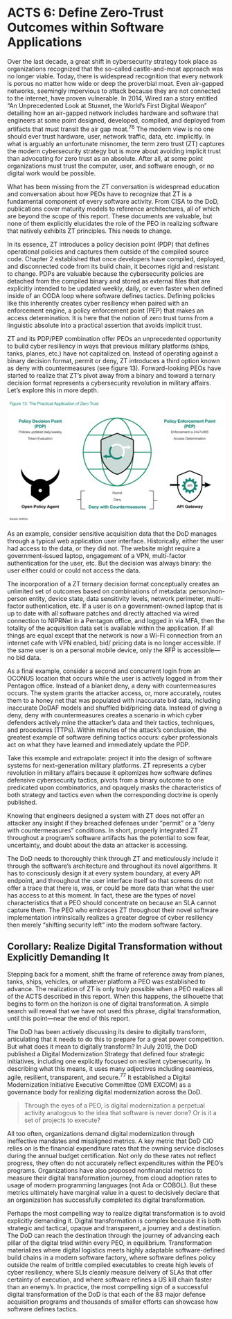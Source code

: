 # ACTS 6: Define Zero-Trust Outcomes within Software Applications
Over the last decade, a great shift in cybersecurity strategy took place as organizations recognized that the so-called 
castle-and-moat approach was no longer viable. Today, there is widespread recognition that every network is porous no 
matter how wide or deep the proverbial moat. Even air-gapped networks, seemingly impervious to attack because they are 
not connected to the internet, have proven vulnerable. In 2014, Wired ran a story entitled “An Unprecedented Look at 
Stuxnet, the World’s First Digital Weapon” detailing how an air-gapped network includes hardware and software that 
engineers at some point designed, developed, compiled, and deployed from artifacts that must transit the air gap 
moat.<sup>76</sup> The modern view is no one should ever trust hardware, user, network traffic, data, etc. implicitly. 
In what is arguably an unfortunate misnomer, the term zero trust (ZT) captures the modern cybersecurity strategy but is 
more about avoiding implicit trust than advocating for zero trust as an absolute. After all, at some point organizations 
must trust the computer, user, and software enough, or no digital work would be possible.

What has been missing from the ZT conversation is widespread education and conversation about how PEOs have to recognize 
that ZT is a fundamental component of every software activity. From CISA to the DoD, publications cover maturity models 
to reference architectures, all of which are beyond the scope of this report. These documents are valuable, but none of 
them explicitly elucidates the role of the PEO in realizing software that natively exhibits ZT principles. This needs to change.

In its essence, ZT introduces a policy decision point (PDP) that defines operational policies and captures them outside 
of the compiled source code. Chapter 2 established that once developers have compiled, deployed, and disconnected code 
from its build chain, it becomes rigid and resistant to change. PDPs are valuable because the cybersecurity policies 
are detached from the compiled binary and stored as external files that are explicitly intended to be updated weekly, 
daily, or even faster when defined inside of an OODA loop where software defines tactics. Defining policies like this 
inherently creates cyber resiliency when paired with an enforcement engine, a policy enforcement point (PEP) that makes 
an access determination. It is here that the notion of zero trust turns from a linguistic absolute into a practical 
assertion that avoids implicit trust.

ZT and its PDP/PEP combination offer PEOs an unprecedented opportunity to build cyber resiliency in ways that previous 
military platforms (ships, tanks, planes, etc.) have not capitalized on. Instead of operating against a binary decision 
format, permit or deny, ZT introduces a third option known as deny with countermeasures (see figure 13). Forward-looking 
PEOs have started to realize that ZT’s pivot away from a binary and toward a ternary decision format represents a 
cybersecurity revolution in military affairs. Let’s explore this in more depth.

![ The Practical Application of Zero Trust](images/figure-13.png)

As an example, consider sensitive acquisition data that the DoD manages through a typical web application user 
interface. Historically, either the user had access to the data, or they did not. The website might require a 
government-issued laptop, engagement of a VPN, multi-factor authentication for the user, etc. But the decision was 
always binary: the user either could or could not access the data.

The incorporation of a ZT ternary decision format conceptually creates an unlimited set of outcomes based on 
combinations of metadata: person/non-person entity, device state, data sensitivity levels, network perimeter, 
multi-factor authentication, etc. If a user is on a government-owned laptop that is up to date with all software patches 
and directly attached via wired connection to NIPRNet in a Pentagon office, and logged in via MFA, then the totality of 
the acquisition data set is available within the application. If all things are equal except that the network is now a 
Wi-Fi connection from an internet cafe with VPN enabled, bid/ pricing data is no longer accessible. If the same user is 
on a personal mobile device, only the RFP is accessible—no bid data.

As a final example, consider a second and concurrent login from an OCONUS location that occurs while the user is 
actively logged in from their Pentagon office. Instead of a blanket deny, a deny with countermeasures occurs. The system 
grants the attacker access, or, more accurately, routes them to a honey net that was populated with inaccurate bid data, 
including inaccurate DoDAF models and shuffled bid/pricing data. Instead of giving a deny, deny with countermeasures 
creates a scenario in which cyber defenders actively mine the attacker’s data and their tactics, techniques, and 
procedures (TTPs). Within minutes of the attack’s conclusion, the greatest example of software defining tactics 
occurs: cyber professionals act on what they have learned and immediately update the PDP.

Take this example and extrapolate: project it into the design of software systems for next-generation military 
platforms. ZT represents a cyber revolution in military affairs because it epitomizes how software defines defensive 
cybersecurity tactics, pivots from a binary outcome to one predicated upon combinatorics, and opaquely masks the 
characteristics of both strategy and tactics even when the corresponding doctrine is openly published.

Knowing that engineers designed a system with ZT does not offer an attacker any insight if they breached defenses under 
“permit” or a “deny with countermeasures” conditions. In short, properly integrated ZT throughout a program’s software 
artifacts has the potential to sow fear, uncertainty, and doubt about the data an attacker is accessing.

The DoD needs to thoroughly think through ZT and meticulously include it through the software’s architecture and 
throughout its novel algorithms. It has to consciously design it at every system boundary, at every API endpoint, and 
throughout the user interface itself so that screens do not offer a trace that there is, was, or could be more data than 
what the user has access to at this moment. In fact, these are the types of novel characteristics that a PEO should 
concentrate on because an SLA cannot capture them. The PEO who embraces ZT throughout their novel software implementation 
intrinsically realizes a greater degree of cyber resiliency then merely “shifting security left” into the modern 
software factory.

## Corollary: Realize Digital Transformation without Explicitly Demanding It
Stepping back for a moment, shift the frame of reference away from planes, tanks, ships, vehicles, or whatever platform 
a PEO was established to advance. The realization of ZT is only truly possible when a PEO realizes all of the ACTS 
described in this report. When this happens, the silhouette that begins to form on the horizon is one of digital 
transformation. A simple search will reveal that we have not used this phrase, digital transformation, until this 
point—near the end of this report.

The DoD has been actively discussing its desire to digitally transform, articulating that it needs to do this to 
prepare for a great power competition. But what does it mean to digitally transform? In July 2019, the DoD published a 
Digital Modernization Strategy that defined four strategic initiatives, including one explicitly focused on resilient 
cybersecurity. In describing what this means, it uses many adjectives including seamless, agile, resilient, transparent, 
and secure.<sup>77</sup> It established a Digital Modernization Initiative Executive Committee (DMI EXCOM) as a 
governance body for realizing digital modernization across the DoD.

> Through the eyes of a PEO, is digital modernization a perpetual activity analogous to the idea that software is never 
> done? Or is it a set of projects to execute?

All too often, organizations demand digital modernization through ineffective mandates and misaligned metrics. A key 
metric that DoD CIO relies on is the financial expenditure rates that the owning service discloses during the annual 
budget certification. Not only do these rates not reflect progress, they often do not accurately reflect expenditures 
within the PEO’s programs. Organizations have also proposed nonfinancial metrics to measure their digital transformation 
journey, from cloud adoption rates to usage of modern programming languages (not Ada or COBOL). But these metrics 
ultimately have marginal value in a quest to decisively declare that an organization has successfully completed its 
digital transformation.

Perhaps the most compelling way to realize digital transformation is to avoid explicitly demanding it. Digital 
transformation is complex because it is both strategic and tactical, opaque and transparent, a journey and a 
destination. The DoD can reach the destination through the journey of advancing each pillar of the digital triad within 
every PEO, in equilibrium. Transformation materializes where digital logistics meets highly adaptable software-defined 
build chains in a modern software factory, where software defines policy outside the realm of brittle compiled 
executables to create high levels of cyber resiliency, where SLIs cleanly measure delivery of SLAs that offer certainty 
of execution, and where software refines a US kill chain faster than an enemy’s. In practice, the most compelling sign 
of a successful digital transformation of the DoD is that each of the 83 major defense acquisition programs and 
thousands of smaller efforts can showcase how software defines tactics.